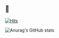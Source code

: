 ## 👾
[![Hits](https://hits.seeyoufarm.com/api/count/incr/badge.svg?url=https%3A%2F%2Fgithub.com%2Fgjbae1212%2Fhit-counter&count_bg=%2390A87D&title_bg=%23555555&icon=&icon_color=%23E7E7E7&title=hits&edge_flat=false)]([https://hits.seeyoufarm.com](https://github.com/yanggengjelly))

![Anurag's GitHub stats](https://github-readme-stats.vercel.app/api?username=yanggengjelly&show_icons=true&theme=transparent)
